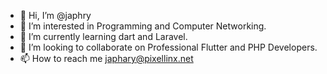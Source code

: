 - 👋 Hi, I’m @japhry
- 👀 I’m interested in Programming and Computer Networking.
- 🌱 I’m currently learning dart and Laravel.
- 💞️ I’m looking to collaborate on Professional Flutter and PHP Developers.
- 📫 How to reach me japhary@pixellinx.net

<!---
japhary is a ✨ special ✨ repository because its `README.md` (this file) appears on your GitHub profile.
You can click the Preview link to take a look at your changes.
--->
